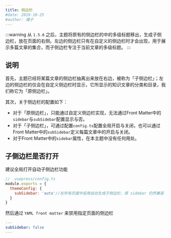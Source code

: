 ```yaml
---
title: 侧边栏
#date: 2019-10-25
#author: 橘子
---
```


:::warning
从 `1.5.6` 之后，主题将原有的侧边栏的中的多级标题移出，生成子侧边栏，放在页面的右侧。左边的侧边栏只有在自定义的侧边栏时才会出现，用于展示多篇文章的集合，而子侧边栏专注于当前文章的多级标题。
:::

## 说明

首先，主题已经将某篇文章的侧边栏抽离出来放在右边，被称为「子侧边栏」；左边的侧边栏的仅会在自定义侧边栏时显示，它所显示的知识文章的分类和目录，我们称它为「原侧边栏」。

其次，关于侧边栏的配置如下：

- 对于「原侧边栏」，只能通过自定义侧边栏实现，无法通过Front Matter中的`sidebar`与`subSidebar`配置显示与否。
- 对于「子侧边栏」，可通过配置`config.ts`配置全局开启与关闭，也可以通过Front Matter中的`subSidebar`定义每篇文章中的开启与关闭。
- 对于Front Matter中的`sidebar`属性，在本主题中没有任何用处。

## 子侧边栏是否打开

建议全局打开自动子侧边栏功能

```javascript
// .vuepress/config.ts
module.exports = {
  themeConfig: {
    subSidebar: 'auto'//在所有页面中启用自动生成子侧边栏，原 sidebar 仍然兼容
  }
}
```

然后通过 `YAML front matter` 来禁用指定页面的侧边栏

```yaml
---
subSidebar: false
---
```